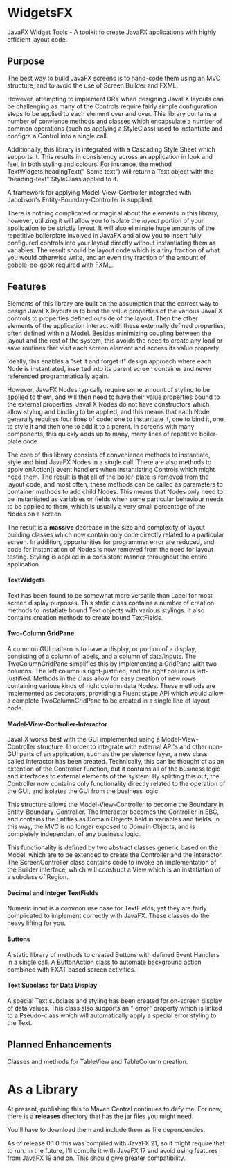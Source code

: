 # WidgetsFX

JavaFX Widget Tools - A toolkit to create JavaFX applications with highly efficient layout code.

## Purpose

The best way to build JavaFX screens is to hand-code them using an MVC structure, and to avoid the use of Screen Builder
and FXML.

However, attempting to implement DRY when designing JavaFX layouts can be challenging as many of the Controls require
fairly simple configuration steps to be applied to each element over and over. This library contains a number of
convience methods and classes which encapsulate a number of common operations (such as applying a StyleClass) used to
instantiate and configre a Control into a single call.

Additionally, this library is integrated with a Cascading Style Sheet which supports it. This results in consistency
across an application in look and feel, in both styling and colours. For instance, the method TextWidgets.headingText("
Some text") will return a Text object with the "heading-text" StyleClass applied to it.

A framework for applying Model-View-Controller integrated with Jacobson's Entity-Boundary-Controller is supplied.

There is nothing complicated or magical about the elements in this library, however, utilizing it will allow you to
isolate the *layout* portion of your application to be strictly layout. It will also eliminate huge amounts of the
repetitive boilerplate involved in JavaFX and allow you to insert fully configured controls into your layout directly
without instantiating them as variables. The result should be layout code which is a tiny fraction of what you would
otherwise write, and an even tiny fraction of the amount of gobble-de-gook required with FXML.

## Features

Elements of this library are built on the assumption that the correct way to design JavaFX layouts is to bind the value
properties of the various JavaFX controls to properties defined outside of the layout. Then the other elements of the
application interact with these externally defined properties, often defined within a Model. Besides minimizing coupling
between the layout and the rest of the system, this avoids the need to create any load or save routines that visit each
screen element and access its value property.

Ideally, this enables a "set it and forget it" design approach where each Node is instantiated, inserted into its parent
screen container and never referenced programmatically again.

However, JavaFX Nodes typically require some amount of styling to be applied to them, and will then need to have their
value properties bound to the external properties. JavaFX Nodes do not have constructors which allow styling and binding
to be applied, and this means that each Node generally requires four lines of code; one to instantiate it, one to bind
it, one to style it and then one to add it to a parent. In screens with many components, this quickly adds up to many,
many lines of repetitive boiler-plate code.

The core of this library consists of convenience methods to instantiate, style and bind JavaFX Nodes in a single call.
There are also methods to apply onAction() event handlers when instantiating Controls which might need them. The result
is that all of the boiler-plate is removed from the layout code, and most often, these methods can be called as
parameters to container methods to add child Nodes. This means that Nodes only need to be instantiated as variables or
fields when some particular behaviour needs to be applied to them, which is usually a very small percentage of the Nodes
on a screen.

The result is a **massive** decrease in the size and complexity of layout building classes which now contain only code
directly related to a particular screen. In addition, opportunities for programmer error are reduced, and code for
instantiation of Nodes is now removed from the need for layout testing. Styling is applied in a consistent manner
throughout the entire application.

#### TextWidgets

Text has been found to be somewhat more versatile than Label for most screen display purposes. This static class
contains a number of creation methods to instatiate bound Text objects with various stylings. It also contains creation
methods to create bound TextFields.

#### Two-Column GridPane

A common GUI pattern is to have a display, or portion of a display, consisting of a column of labels, and a column of
data/inputs. The TwoColumnGridPane simplifies this by implementing a GridPane with two columns. The left column is
right-justified, and the right column is left-justified. Methods in the class allow for easy creation of new rows
containing various kinds of right column data Nodes. These methods are implemented as decorators, providing a Fluent
stype API which would allow a complete TwoColumnGridPane to be created in a single line of layout code.

#### Model-View-Controller-Interactor

JavaFX works best with the GUI implemented using a Model-View-Controller structure. In order to integrate with external
API's and other non-GUI parts of an application, such as the persistence layer, a new class called Interactor has been
created. Technically, this can be thought of as an extention of the Controller function, but it contains all of the
business logic and interfaces to external elements of the system. By splitting this out, the Controller now contains
only functionality directly related to the operation of the GUI, and isolates the GUI from the business logic.

This structure allows the Model-View-Controller to become the Boundary in Entity-Boundary-Controller. The Interactor
becomes the Controller in EBC, and contains the Entities as Domain Objects held in variables and fields. In this way,
the MVC is no longer exposed to Domain Objects, and is completely independant of any business logic.

This functionality is defined by two abstract classes generic based on the Model, which are to be extended to create the
Controller and the Interactor. The ScreenController class contains code to invoke an implementation of the Builder
interface, which will construct a View which is an instatiation of a subclass of Region.

#### Decimal and Integer TextFields

Numeric input is a common use case for TextFields, yet they are fairly complicated to implement correctly with JavaFX.
These classes do the heavy lifting for you.

#### Buttons

A static library of methods to created Buttons with defined Event Handlers in a single call. A ButtonAction class to
automate background action combined with FXAT based screen activities.

#### Text Subclass for Data Display

A special Text subclass and styling has been created for on-screen display of data values. This class also supports an "
error" property which is linked to a Pseudo-class which will automatically apply a special error styling to the Text.

## Planned Enhancements

Classes and methods for TableView and TableColumn creation.

# As a Library 

At present, publishing this to Maven Central continues to defy me.  For now, there is a **releases** directory that has the jar files you might need.

You'll have to download them and include them as file dependencies.  

As of release 0.1.0 this was compiled with JavaFX 21, so it might require that to run.  In the future, I'll compile it with JavaFX 17 and avoid using features from JavaFX 19 and on.  This should give greater compatibility.  
